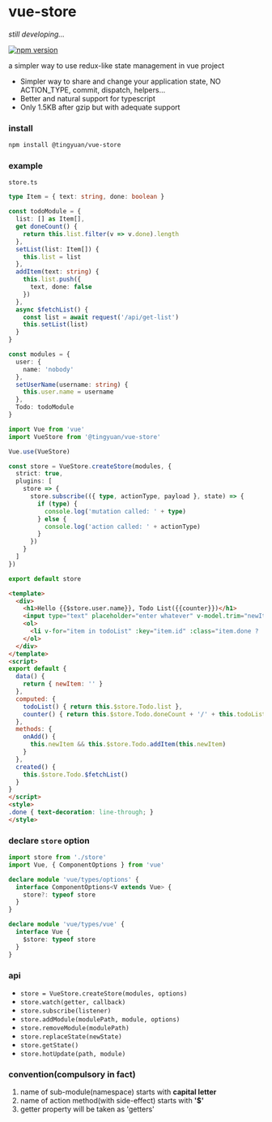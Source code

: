# vue-store
*still developing...*

[![npm version](https://img.shields.io/npm/v/@tingyuan/vue-store.svg)](https://www.npmjs.com/package/@tingyuan/vue-store)

a simpler way to use redux-like state management in vue project

* Simpler way to share and change your application state, NO ACTION_TYPE, commit, dispatch, helpers...
* Better and natural support for typescript
* Only 1.5KB after gzip but with adequate support

### install
```bash
npm install @tingyuan/vue-store
```

### example
`store.ts`
```typescript
type Item = { text: string, done: boolean }

const todoModule = {
  list: [] as Item[],
  get doneCount() {
    return this.list.filter(v => v.done).length
  },
  setList(list: Item[]) {
    this.list = list
  },
  addItem(text: string) {
    this.list.push({
      text, done: false
    })
  },
  async $fetchList() {
    const list = await request('/api/get-list')
    this.setList(list)
  }
}

const modules = {
  user: {
    name: 'nobody'
  },
  setUserName(username: string) {
    this.user.name = username
  },
  Todo: todoModule
}

import Vue from 'vue'
import VueStore from '@tingyuan/vue-store'

Vue.use(VueStore)

const store = VueStore.createStore(modules, {
  strict: true,
  plugins: [
    store => {
      store.subscribe(({ type, actionType, payload }, state) => {
        if (type) {
          console.log('mutation called: ' + type)
        } else {
          console.log('action called: ' + actionType)
        }
      })
    }
  ]
})

export default store
```

```html
<template>
  <div>
    <h1>Hello {{$store.user.name}}, Todo List({{counter}})</h1>
    <input type="text" placeholder="enter whatever" v-model.trim="newItem" @keyup.enter="onAdd">
    <ol>
      <li v-for="item in todoList" :key="item.id" :class="item.done ? 'done' : ''">{{item.text}}</li>
    </ol>
  </div>
</template>
<script>
export default {
  data() {
    return { newItem: '' }
  },
  computed: {
    todoList() { return this.$store.Todo.list },
    counter() { return this.$store.Todo.doneCount + '/' + this.todoList.length }
  },
  methods: {
    onAdd() {
      this.newItem && this.$store.Todo.addItem(this.newItem)
    }
  },
  created() {
    this.$store.Todo.$fetchList()
  }
}
</script>
<style>
.done { text-decoration: line-through; }
</style>
```

### declare `store` option

```typescript
import store from './store'
import Vue, { ComponentOptions } from 'vue'

declare module 'vue/types/options' {
  interface ComponentOptions<V extends Vue> {
    store?: typeof store
  }
}

declare module 'vue/types/vue' {
  interface Vue {
    $store: typeof store
  }
}
```

### api
* `store = VueStore.createStore(modules, options)`
* `store.watch(getter, callback)`
* `store.subscribe(listener)`
* `store.addModule(modulePath, module, options)`
* `store.removeModule(modulePath)`
* `store.replaceState(newState)`
* `store.getState()`
* `store.hotUpdate(path, module)`

### convention(compulsory in fact)
1. name of sub-module(namespace) starts with **capital letter**
2. name of action method(with side-effect) starts with **'$'**
3. getter property will be taken as 'getters'
